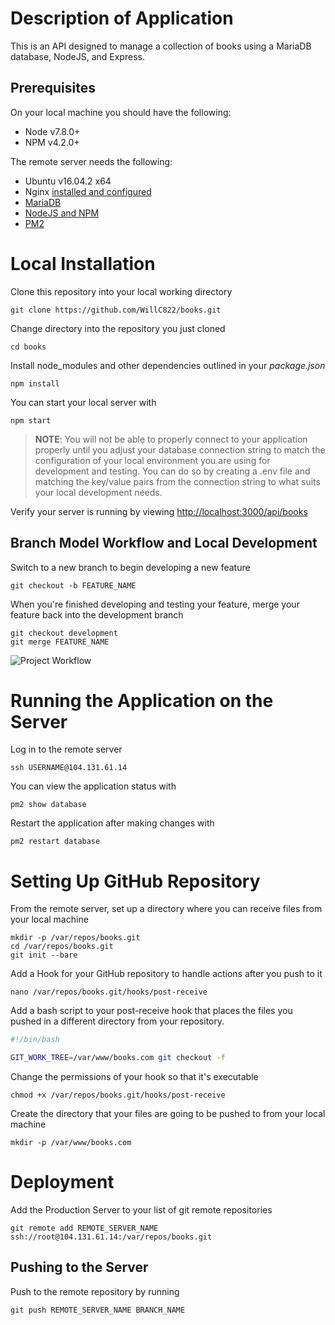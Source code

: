 # Description of Application
This is an API designed to manage a collection of books using a MariaDB database, NodeJS, and Express.

## Prerequisites
On your local machine you should have the following:
* Node v7.8.0+
* NPM  v4.2.0+

The remote server needs the following:
* Ubuntu v16.04.2 x64
* Nginx [installed and configured](https://www.digitalocean.com/community/tutorials/how-to-install-nginx-on-ubuntu-16-04)
* [MariaDB](https://www.digitalocean.com/community/tutorials/how-to-create-a-table-in-mysql-and-mariadb-on-an-ubuntu-cloud-server#how-to-install-mysql-and-mariadb-on-ubuntu)
* [NodeJS and NPM](https://www.digitalocean.com/community/tutorials/how-to-set-up-a-node-js-application-for-production-on-ubuntu-16-04#install-nodejs)
* [PM2](https://www.digitalocean.com/community/tutorials/how-to-set-up-a-node-js-application-for-production-on-ubuntu-16-04#install-nodejs)

# Local Installation
Clone this repository into your local working directory
```
git clone https://github.com/WillC822/books.git
```

Change directory into the repository you just cloned
```
cd books
```

Install node_modules and other dependencies outlined in your *package.json*
```
npm install
```

You can start your local server with
```
npm start
```

> **NOTE**: You will not be able to properly connect to your application properly until you adjust your database connection string to match the configuration of your local environment you are using for development and testing. You can do so by creating a .env file and matching the key/value pairs from the connection string to what suits your local development needs.

Verify your server is running by viewing [http://localhost:3000/api/books](http://localhost:3000/api/books)

## Branch Model Workflow and Local Development
Switch to a new branch to begin developing a new feature
```
git checkout -b FEATURE_NAME
```

When you're finished developing and testing your feature, merge your feature back into the development branch
```
git checkout development
git merge FEATURE_NAME
```

![Project Workflow](http://i.imgur.com/f2drHGV.jpg)
# Running the Application on the Server

Log in to the remote server
```
ssh USERNAME@104.131.61.14
```

You can view the application status with
```
pm2 show database
```

Restart the application after making changes with
```
pm2 restart database
```

# Setting Up GitHub Repository

From the remote server, set up a directory where you can receive files from your local machine
```
mkdir -p /var/repos/books.git
cd /var/repos/books.git
git init --bare
```

Add a Hook for your GitHub repository to handle actions after you push to it
```
nano /var/repos/books.git/hooks/post-receive
```

Add a bash script to your post-receive hook that places the files you pushed in a different directory from your repository.
```bash
#!/bin/bash

GIT_WORK_TREE=/var/www/books.com git checkout -f
```

Change the permissions of your hook so that it's executable
```
chmod +x /var/repos/books.git/hooks/post-receive
```

Create the directory that your files are going to be pushed to from your local machine
```
mkdir -p /var/www/books.com
```

# Deployment

Add the Production Server to your list of git remote repositories
```
git remote add REMOTE_SERVER_NAME ssh://root@104.131.61.14:/var/repos/books.git
```

## Pushing to the Server
Push to the remote repository by running
```
git push REMOTE_SERVER_NAME BRANCH_NAME
```
